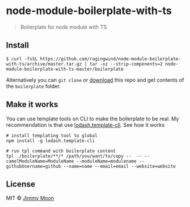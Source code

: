 # node-module-boilerplate-with-ts

> Boilerplate for node module with TS

## Install

```
$ curl -fsSL https://github.com/ragingwind/node-module-boilerplate-with-ts/archive/master.tar.gz | tar -xz --strip-components=2 node-module-boilerplate-with-ts-master/boilerplate
```

Alternatively you can `git clone` or [download](https://github.com/ragingwind/node-module-boilerplate-with-ts/archive/master.zip) this repo and get contents of the `boilerplate` folder.

## Make it works

You can use template tools on CLI to make the boilerplate to be real. My recommendation is that use [lodash.template-cli](https://www.npmjs.com/package/lodash.template-cli). See how it works

```
# install templating tool to global
npm install -g lodash.template-cli

# run tpl command with boilerplate content
tpl ./boilerplate/**/* /path/you/want/to/copy --  -- --camelModuleName=ModuleName --moduleName=modulename --githubUsername=github --name=name --email=email --website=website
```

## License

MIT © [Jimmy Moon](http://ragingwind.me)
